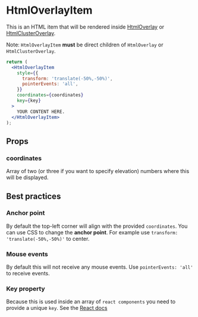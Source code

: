 # HtmlOverlayItem

This is an HTML item that will be rendered inside
[HtmlOverlay](/docs/modules/react-overlays/api-reference/html-overlay) or
[HtmlClusterOverlay](/docs/modules/react-overlays/api-reference/html-cluster-overlay).

Note: `HtmlOverlayItem` **must** be direct children of `HtmlOverlay` or `HtmlClusterOverlay`.

```jsx
return (
  <HtmlOverlayItem
    style={{
      transform: 'translate(-50%,-50%)',
      pointerEvents: 'all',
    }}
    coordinates={coordinates}
    key={key}
  >
    YOUR CONTENT HERE.
  </HtmlOverlayItem>
);
```

## Props

### coordinates

Array of two (or three if you want to specify elevation) numbers where this will be displayed.

## Best practices

### Anchor point

By default the top-left corner will align with the provided `coordinates`.
You can use CSS to change the **anchor point**.
For example use `transform: 'translate(-50%,-50%)'` to center.

### Mouse events

By default this will not receive any mouse events.
Use `pointerEvents: 'all'` to receive events.

### Key property

Because this is used inside an array of `react components` you
need to provide a unique `key`. See the [React docs](https://reactjs.org/docs/lists-and-keys.html)
